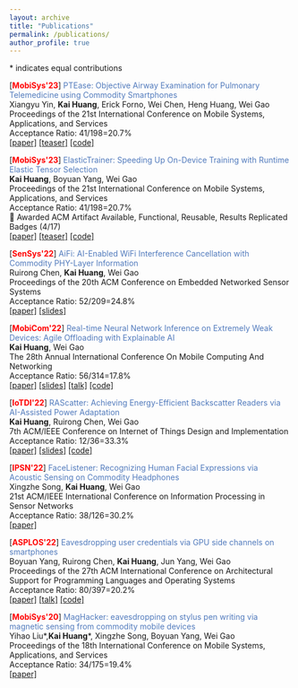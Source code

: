 ```yaml
---
layout: archive
title: "Publications"
permalink: /publications/
author_profile: true
---
```


\* indicates equal contributions

[<b><span style="color:red">MobiSys'23</span></b>] 
<span style="color:#527bbd">PTEase: Objective Airway Examination for Pulmonary Telemedicine using Commodity Smartphones </span> <br>
Xiangyu Yin, <b>Kai Huang</b>, Erick Forno, Wei Chen, Heng Huang, Wei Gao <br>
Proceedings of the 21st International Conference on Mobile Systems, Applications, and Services <br>
Acceptance Ratio: 41/198=20.7%<br>
[[paper]](http://hellokevin07.github.io/files/mobisys23-PTEase.pdf)
[[teaser]](https://youtu.be/Netn1AOdsz8)
[[code]](https://github.com/ericyxy98/PTEase)

[<b><span style="color:red">MobiSys'23</span></b>]
<span style="color:#527bbd">ElasticTrainer: Speeding Up On-Device Training with Runtime Elastic Tensor Selection </span> <br>
<b>Kai Huang</b>, Boyuan Yang, Wei Gao <br>
Proceedings of the 21st International Conference on Mobile Systems, Applications, and Services <br>
Acceptance Ratio: 41/198=20.7%<br>
&#127881; Awarded ACM Artifact Available, Functional, Reusable, Results Replicated Badges (4/17) <br>
[[paper]](http://hellokevin07.github.io/files/mobisys23-ElasticTrainer.pdf)
[[teaser]](https://youtu.be/q86LnqEew_U)
[[code]](https://github.com/HelloKevin07/ElasticTrainer)

[<b><span style="color:red">SenSys'22</span></b>] <span style="color:#527bbd">AiFi: AI-Enabled WiFi Interference Cancellation with Commodity PHY-Layer Information</span> <br>
Ruirong Chen, <b>Kai Huang</b>, Wei Gao <br>
Proceedings of the 20th ACM Conference on Embedded Networked Sensor Systems <br>
Acceptance Ratio: 52/209=24.8%<br>
[[paper]](http://hellokevin07.github.io/files/sensys22-AiFi.pdf)
[[slides]](https://github.com/HelloKevin07/HelloKevin07.github.io/raw/master/files/AiFi-slides.pptx)

[<b><span style="color:red">MobiCom'22</span></b>] <span style="color:#527bbd">Real-time Neural Network Inference on Extremely Weak Devices: Agile Offloading with Explainable AI</span> <br>
<b>Kai Huang</b>, Wei Gao <br>
The 28th Annual International Conference On
Mobile Computing And Networking <br>
Acceptance Ratio: 56/314=17.8%<br>
[[paper]](http://hellokevin07.github.io/files/mobicom22-AgileNN.pdf)
[[slides]](https://github.com/HelloKevin07/HelloKevin07.github.io/raw/master/files/AgileNN-slides.pptx)
[[talk]](https://www.youtube.com/watch?v=OwNRcuTRgwE)
[[code]](https://github.com/HelloKevin07/AgileNN)

[<b><span style="color:red">IoTDI'22</span></b>] <span style="color:#527bbd">RAScatter: Achieving Energy-Efficient Backscatter Readers via AI-Assisted Power Adaptation</span> <br>
<b>Kai Huang</b>, Ruirong Chen, Wei Gao <br>
7th ACM/IEEE Conference on Internet of Things Design and Implementation <br>
Acceptance Ratio: 12/36=33.3%<br>
[[paper]](http://hellokevin07.github.io/files/iotdi22-RAScatter.pdf)
[[slides]](https://github.com/HelloKevin07/HelloKevin07.github.io/raw/master/files/RAScatter-slides.pptx)
[[code]](https://github.com/HelloKevin07/RAScatter)

[<b><span style="color:red">IPSN'22</span></b>] <span style="color:#527bbd">FaceListener: Recognizing Human Facial Expressions via Acoustic Sensing on Commodity Headphones</span> <br>
Xingzhe Song, <b>Kai Huang</b>, Wei Gao <br>
21st ACM/IEEE International Conference on Information Processing in Sensor Networks <br>
Acceptance Ratio: 38/126=30.2%<br>
[[paper]](http://hellokevin07.github.io/files/ipsn22-FaceListener.pdf)

[<b><span style="color:red">ASPLOS'22</span></b>] <span style="color:#527bbd">Eavesdropping user credentials via GPU side channels on smartphones</span> <br>
Boyuan Yang, Ruirong Chen, <b>Kai Huang</b>, Jun Yang, Wei Gao <br>
Proceedings of the 27th ACM International Conference on Architectural Support for Programming Languages and Operating Systems <br>
Acceptance Ratio: 80/397=20.2%<br>
[[paper]](http://hellokevin07.github.io/files/asplos22-perfinfer.pdf)
[[talk]](https://www.youtube.com/watch?v=LE9Eyn43zSs)
[[code]](https://github.com/perfinfer/code)

[<b><span style="color:red">MobiSys'20</span></b>] <span style="color:#527bbd">MagHacker: eavesdropping on stylus pen writing via magnetic sensing from commodity mobile devices</span> <br>
Yihao Liu\*,<b>Kai Huang</b>\*, Xingzhe Song, Boyuan Yang, Wei Gao <br>
Proceedings of the 18th International Conference on Mobile Systems, Applications, and Services <br>
Acceptance Ratio: 34/175=19.4%<br>
[[paper]](http://hellokevin07.github.io/files/mobisys20-MagHacker.pdf)
